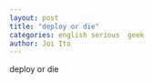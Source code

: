 ```yaml
---
layout: post
title: "deploy or die"
categories: english serious  geek
author: Joi Ito
---
```


deploy or die
